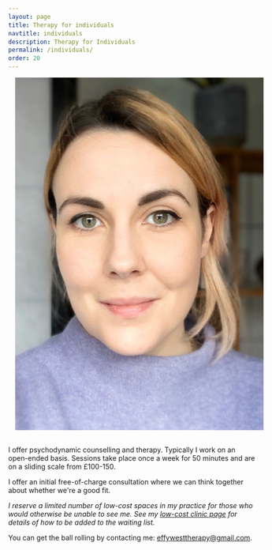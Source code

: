 ```yaml
---
layout: page
title: Therapy for individuals
navtitle: individuals
description: Therapy for Individuals
permalink: /individuals/
order: 20
---
```

<img class="col one right" src="/img/8D6106A2-86BA-4F07-AF7B-1B8AC3DCCADE.jpeg" alt="West Therapy" style="margin: 0 0 1em 1em" />

I offer psychodynamic counselling and therapy. Typically I work on an open-ended basis. Sessions take place once a week for 50 minutes and are on a sliding scale from £100-150.

I offer an initial free-of-charge consultation where we can think together about whether we're a good fit.

*I reserve a limited number of low-cost spaces in my practice for those who would otherwise be unable to see me. See my [low-cost clinic page](https://www.effywest.com/low-cost-clinic/) for details of how to be added to the waiting list.*

You can get the ball rolling by contacting me: [effywesttherapy@gmail.com](mailto:effywesttherapy@gmail.com).